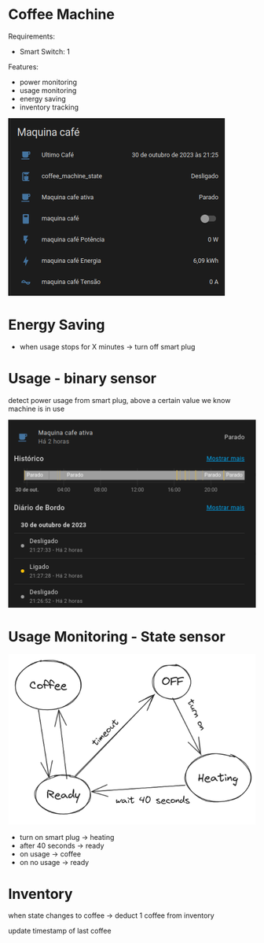 # Coffee Machine

Requirements:
- Smart Switch: 1

Features:
- power monitoring
- usage monitoring
- energy saving
- inventory tracking

![img_1.png](img_1.png)

# Energy Saving

- when usage stops for X minutes -> turn off smart plug

# Usage - binary sensor

detect power usage from smart plug, above a certain value we know machine is in use

![img_2.png](img_2.png)


# Usage Monitoring - State sensor

![img.png](img.png)

- turn on smart plug -> heating
- after 40 seconds -> ready
- on usage -> coffee
- on no usage -> ready


# Inventory

when state changes to coffee -> deduct 1 coffee from inventory

update timestamp of last coffee

